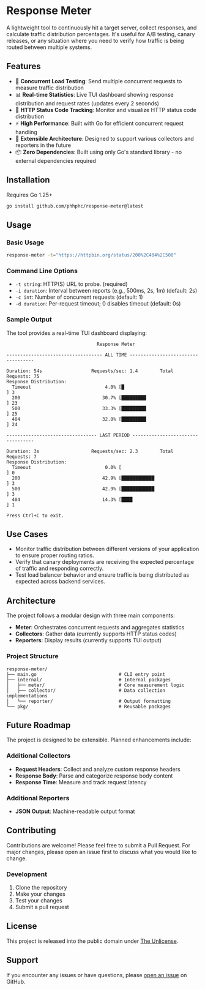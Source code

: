 # Response Meter

A lightweight tool to continuously hit a target server, collect responses, and calculate traffic distribution percentages. It's useful for A/B testing, canary releases, or any situation where you need to verify how traffic is being routed between multiple systems.

## Features

- 🚀 **Concurrent Load Testing**: Send multiple concurrent requests to measure traffic distribution
- 📊 **Real-time Statistics**: Live TUI dashboard showing response distribution and request rates (updates every 2 seconds)
- 🎯 **HTTP Status Code Tracking**: Monitor and visualize HTTP status code distribution
- ⚡ **High Performance**: Built with Go for efficient concurrent request handling
- 🔧 **Extensible Architecture**: Designed to support various collectors and reporters in the future
- 📦 **Zero Dependencies**: Built using only Go's standard library - no external dependencies required

## Installation

Requires Go 1.25+

```bash
go install github.com/phhphc/response-meter@latest
```

## Usage

### Basic Usage

```bash
response-meter -t="https://httpbin.org/status/200%2C404%2C500"
```

### Command Line Options

- `-t string`: HTTP(S) URL to probe. (required)
- `-i duration`: Interval between reports (e.g., 500ms, 2s, 1m) (default: 2s)
- `-c int`: Number of concurrent requests (default: 1)
- `-d duration`: Per-request timeout; 0 disables timeout (default: 0s)

### Sample Output

The tool provides a real-time TUI dashboard displaying:

```
                                 Response Meter

----------------------------------- ALL TIME -----------------------------------

Duration: 54s                  Requests/sec: 1.4        Total Requests: 75
Response Distribution:
  Timeout                           4.0% [█                             ] 3
  200                              30.7% [█████████                     ] 23
  500                              33.3% [█████████                     ] 25
  404                              32.0% [█████████                     ] 24

--------------------------------- LAST PERIOD ----------------------------------

Duration: 3s                   Requests/sec: 2.3        Total Requests: 7
Response Distribution:
  Timeout                           0.0% [                              ] 0
  200                              42.9% [████████████                  ] 3
  500                              42.9% [████████████                  ] 3
  404                              14.3% [████                          ] 1

Press Ctrl+C to exit.
```

## Use Cases

- Monitor traffic distribution between different versions of your application to ensure proper routing ratios.
- Verify that canary deployments are receiving the expected percentage of traffic and responding correctly.
- Test load balancer behavior and ensure traffic is being distributed as expected across backend services.

## Architecture

The project follows a modular design with three main components:

- **Meter**: Orchestrates concurrent requests and aggregates statistics
- **Collectors**: Gather data (currently supports HTTP status codes)
- **Reporters**: Display results (currently supports TUI output)

### Project Structure

```
response-meter/
├── main.go                              # CLI entry point
├── internal/                            # Internal packages
│   ├── meter/                           # Core measurement logic
│   ├── collector/                       # Data collection implementations
│   └── reporter/                        # Output formatting
└── pkg/                                 # Reusable packages
```

## Future Roadmap

The project is designed to be extensible. Planned enhancements include:

### Additional Collectors

- **Request Headers**: Collect and analyze custom response headers
- **Response Body**: Parse and categorize response body content
- **Response Time**: Measure and track request latency

### Additional Reporters

- **JSON Output**: Machine-readable output format

## Contributing

Contributions are welcome! Please feel free to submit a Pull Request. For major changes, please open an issue first to discuss what you would like to change.

### Development

1. Clone the repository
2. Make your changes
3. Test your changes
4. Submit a pull request

## License

This project is released into the public domain under [The Unlicense](LICENSE).

## Support

If you encounter any issues or have questions, please [open an issue](https://github.com/phhphc/response-meter/issues) on GitHub.
